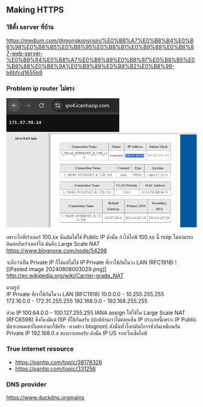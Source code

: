 
## Making HTTPS 

### วิธีตั้ง server ที่บ้าน
https://medium.com/@mongkonsrisin/%E0%B8%A7%E0%B8%B4%E0%B8%98%E0%B8%B5%E0%B8%95%E0%B8%B1%E0%B9%89%E0%B8%87-web-server-%E0%B9%84%E0%B8%A7%E0%B9%89%E0%B8%97%E0%B8%B5%E0%B9%88%E0%B8%9A%E0%B9%89%E0%B8%B2%E0%B8%99-b6bfcd1655b9

### Problem ip router ไม่ตรง
![ip on the internet](image-2.png)
![ip on the router](image-3.png)

เพราะไอทีเร้าเตอร์ 100.xx นั่นมันไม่ใช่ Public IP ดังนั้น ถ้าได้ไอพี 100.xx นี้ noip ไม่สามารถติดต่อกับเร้าเตอร์ได้
มันคือ Large Scale NAT https://www.blognone.com/node/54298

จะถือว่าเป็น Private IP ก็ได้แต่ไม่ใช่  IP Private ที่เราใช้กันในวง LAN (RFC1918)
![[Pasted image 20240808003029.png]]
http://en.wikipedia.org/wiki/Carrier-grade_NAT

ตามรูป  
IP Private ที่เราใช้กันในวง LAN (RFC1918)
10.0.0.0 - 10.255.255.255    
172.16.0.0 - 172.31.255.255
192.168.0.0 - 192.168.255.255

ส่วน IP 100.64.0.0 - 100.127.255.255   IANA assign ให้ใช้ใน Large Scale NAT (RFC6598)
ซึ่งก็คงมีแต่ ISP ที่ใช้กันครับ  (ปกติบ้านเราไม่ค่อยเห็น IP ประเภทนี้เพราะ IP Public มันจะหมดเขาก็เลยเอามาใช้ครับ -ตามข่าว blognon)
ดังนั้นทั่วโลกมันก็อาจซ้ำกันเหมือนกัน Private IP 192.168.0.x ของเราเลยครับ  ดังนั้น IP US จากเว็บเช็คไอพี

### True internet resource
- https://pantip.com/topic/38178326
- https://pantip.com/topic/331256

### DNS provider
https://www.duckdns.orgmains